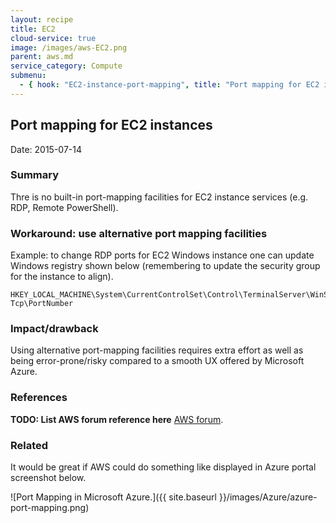 ```yaml
---
layout: recipe
title: EC2
cloud-service: true
image: /images/aws-EC2.png
parent: aws.md
service_category: Compute
submenu:
  - { hook: "EC2-instance-port-mapping", title: "Port mapping for EC2 instances." }
---
```


## Port mapping for EC2 instances <a name="EC2-instance-port-mapping">&nbsp;</a> 

Date: 2015-07-14

### Summary
Thre is no built-in port-mapping facilities for EC2 instance services (e.g. RDP, Remote PowerShell).

### Workaround: use alternative port mapping facilities
Example: to change RDP ports for EC2 Windows instance one can update Windows registry shown below (remembering to update the security group for the instance to align).


    HKEY_LOCAL_MACHINE\System\CurrentControlSet\Control\TerminalServer\WinStations\RDP-Tcp\PortNumber


### Impact/drawback
Using alternative port-mapping facilities requires extra effort as well as being error-prone/risky compared to a smooth UX offered by Microsoft Azure. 

### References
**TODO: List AWS forum reference here**
[AWS forum]().

### Related 
It would be great if AWS could do something like displayed in Azure portal screenshot below.

   
![Port Mapping in Microsoft Azure.]({{ site.baseurl }}/images/Azure/azure-port-mapping.png)
